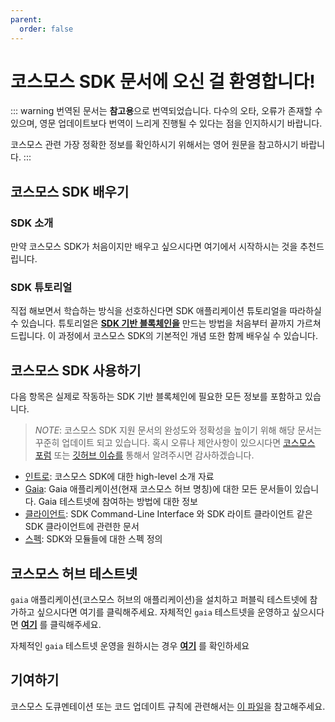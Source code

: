 ```yaml
---
parent:
  order: false
---
```


# 코스모스 SDK 문서에 오신 걸 환영합니다! 

::: warning
번역된 문서는 **참고용**으로 번역되었습니다. 다수의 오타, 오류가 존재할 수 있으며, 영문 업데이트보다 번역이 느리게 진행될 수 있다는 점을 인지하시기 바랍니다. 

코스모스 관련 가장 정확한 정보를 확인하시기 위해서는 영어 원문을 참고하시기 바랍니다.
:::

## 코스모스 SDK 배우기

### SDK 소개

만약 코스모스 SDK가 처음이지만 배우고 싶으시다면 여기에서 시작하시는 것을 추천드립니다.

### SDK 튜토리얼

직접 해보면서 학습하는 방식을 선호하신다면 SDK 애플리케이션 튜토리얼을 따라하실 수 있습니다. 튜토리얼은 **[SDK 기반 블록체인을](https://github.com/cosmos/sdk-application-tutorial)** 만드는 방법을 처음부터 끝까지 가르쳐 드립니다. 이 과정에서 코스모스 SDK의 기본적인 개념 또한 함께 배우실 수 있습니다.

## 코스모스 SDK 사용하기

다음 항목은 실제로 작동하는 SDK 기반 블록체인에 필요한 모든 정보를 포함하고 있습니다.

>*NOTE*: 코스모스 SDK 지원 문서의 완성도와 정확성을 높이기 위해 해당 문서는 꾸준히 업데이트 되고 있습니다. 혹시 오류나 제안사항이 있으시다면 [코스모스 포럼](https://forum.cosmos.network) 또는 [깃허브 이슈를](https://github.com/enigmampc/cosmos-sdk/issues/new) 통해서 알려주시면 감사하겠습니다.

- [인트로](./intro/README.md): 코스모스 SDK에 대한 high-level 소개 자료
- [Gaia](https://github.com/cosmos/gaia/blob/master/docs/translations/kr/README.md): Gaia 애플리케이션(현재 코스모스 허브 명칭)에 대한 모든 문서들이 있습니다. Gaia 테스트넷에 참여하는 방법에 대한 정보
- [클라이언트](./clients/README.md): SDK Command-Line Interface 와 SDK 라이트 클라이언트 같은 SDK 클라이언트에 관련한 문서
- [스펙](./spec/README.md): SDK와 모듈들에 대한 스펙 정의

## 코스모스 허브 테스트넷

`gaia` 애플리케이션(코스모스 허브의 애플리케이션)을 설치하고 퍼블릭 테스트넷에 참가하고 싶으시다면 여기를 클릭해주세요.
자체적인 `gaia` 테스트넷을 운영하고 싶으시다면 **[여기](https://github.com/cosmos/gaia/blob/master/docs/translations/kr/join-testnet.md)** 를 클릭해주세요.

자체적인 `gaia` 테스트넷 운영을 원하시는 경우 **[여기](https://github.com/cosmos/gaia/blob/master/docs/translations/kr/deploy-testnet.md)** 를 확인하세요

## 기여하기

코스모스 도큐멘테이션 또는 코드 업데이트 규칙에 관련해서는 [이 파일](https://github.com/enigmampc/cosmos-sdk/blob/master/docs/DOCS_README.md)을 참고해주세요.
